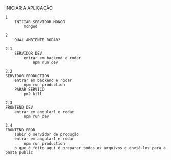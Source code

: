 INICIAR A APLICAÇÃO

	1
		INICIAR SERVIDOR MONGO
			mongod

	2
		QUAL AMBIENTE RODAR?

	2.1
		SERVIDOR DEV
			entrar em backend e rodar
				npm run dev

	2.2
	SERVIDOR PRODUCTION
		entrar em backend e rodar
			npm run production
		PARAR SERVIÇO
			pm2 kill

	2.3
	FRONTEND DEV
		entrar em angular1 e rodar
			npm run dev

	2.4
	FRONTEND PROD
		subir o servidor de produção
		entrar em angular1 e rodar
			npm run production
		o que é feito aqui é preparar todos os arquivos e enviá-los para a pasta public